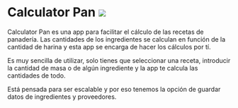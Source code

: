 <h1>Calculator Pan <img src="https://github.com/jitos86/Calculator-pan-/blob/master/src/main/resources/com/garciajuanjo/calculatorpan/images/logo.png"/> </h1>
Calculator Pan es una app para facilitar el cálculo de las recetas de panadería. Las cantidades de los ingredientes se calculan en función de la cantidad de harina y esta app se encarga de hacer los cálculos por tí.

Es muy sencilla de utilizar, solo tienes que seleccionar una receta, introducir la cantidad de masa o de algún ingrediente y la app te calcula las cantidades de todo.

Está pensada para ser escalable y por eso tenemos la opción de guardar datos de ingredientes y proveedores.
